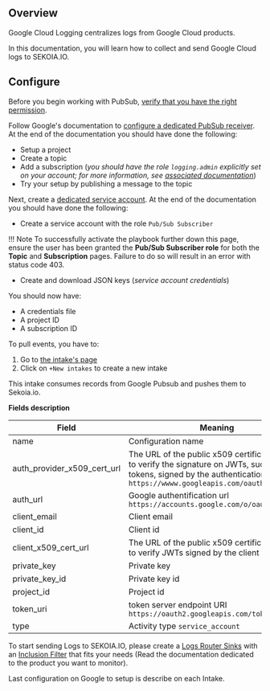 ## Overview

Google Cloud Logging centralizes logs from Google Cloud products.

In this documentation, you will learn how to collect and send Google Cloud logs to SEKOIA.IO.

## Configure

Before you begin working with PubSub, [verify that you have the right permission](https://cloud.google.com/logging/docs/export/configure_export_v2?hl=en#before-you-begin).

Follow Google's documentation to [configure a dedicated PubSub receiver](https://cloud.google.com/pubsub/docs/publish-receive-messages-console). At the end of the documentation you should have done the following:

   - Setup a project
   - Create a topic
   - Add a subscription (*you should have the role `logging.admin` explicitly set on your account; for more information, see [associated documentation](https://cloud.google.com/logging/docs/export/configure_export_v2)*)
   - Try your setup by publishing a message to the topic

Next, create a [dedicated service account](https://cloud.google.com/iam/docs/creating-managing-service-accounts). At the end of the documentation you should have done the following:

- Create a service account with the role `Pub/Sub Subscriber`

!!! Note
      To successfully activate the playbook further down this page, ensure the user has been granted the **Pub/Sub Subscriber role** for both the **Topic** and **Subscription** pages. Failure to do so will result in an error with status code 403. 

- Create and download JSON keys (*service account credentials*) 

You should now have:

   - A credentials file
   - A project ID
   - A subscription ID

To pull events, you have to:

1. Go to [the intake's page](https://app.sekoia.io/intakes) 
2. Click on `+New intakes` to create a new intake 

This intake consumes records from Google Pubsub and pushes them to Sekoia.io. 

**Fields description**

|Field|Meaning|
|---|---|
|name| Configuration name|
|auth_provider_x509_cert_url| The URL of the public x509 certificate, used to verify the signature on JWTs, such as ID tokens, signed by the authentication provider. `https://wwww.googleapis.com/oauth2/v1/certs`|
|auth_url| Google authentification url `https://accounts.google.com/o/oauth2/auth`|
|client_email| Client email|
|client_id| Client id|
|client_x509_cert_url| The URL of the public x509 certificate, used to verify JWTs signed by the client|
|private_key| Private key|
|private_key_id| Private key id|
|project_id| Project id|
|token_uri| token server endpoint URI `https://oauth2.googleapis.com/token`|
|type|Activity type `service_account`|

To start sending Logs to SEKOIA.IO, please create a [Logs Router Sinks](https://cloud.google.com/logging/docs/export/configure_export_v2?hl=en#creating_sink) with an [Inclusion Filter](https://cloud.google.com/logging/docs/view/logging-query-language) that fits your needs (Read the documentation dedicated to the product you want to monitor).

Last configuration on Google to setup is describe on each Intake.
